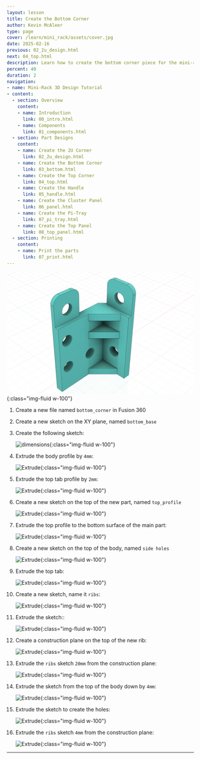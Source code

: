 ```yaml
---
layout: lesson
title: Create the Bottom Corner
author: Kevin McAleer
type: page
cover: /learn/mini_rack/assets/cover.jpg
date: 2025-02-16
previous: 02_2u_design.html
next: 04_top.html
description: Learn how to create the bottom corner piece for the mini-rack
percent: 40
duration: 2
navigation:
- name: Mini-Rack 3D Design Tutorial
- content:
  - section: Overview
    content:
    - name: Introduction
      link: 00_intro.html
    - name: Components
      link: 01_components.html
  - section: Part Designs
    content:
    - name: Create the 2U Corner
      link: 02_2u_design.html
    - name: Create the Bottom Corner
      link: 03_bottom.html
    - name: Create the Top Corner
      link: 04_top.html
    - name: Create the Handle
      link: 05_handle.html
    - name: Create the Cluster Panel
      link: 06_panel.html
    - name: Create the Pi-Tray
      link: 07_pi_tray.html
    - name: Create the Top Panel
      link: 08_top_panel.html
  - section: Printing
    content:
    - name: Print the parts
      link: 07_print.html
---
```



![Bottom Design](assets/bottom_design.png){:class="img-fluid w-100"}

1. Create a new file named `bottom_corner` in Fusion 360

1. Create a new sketch on the XY plane, named `bottom_base`

1. Create the following sketch:

    ![dimensions](/learn/mini_rack/assets/bottom_01_sketch.png){:class="img-fluid w-100"}

1. Extrude the body profile by `4mm`:

    ![Extrude](/learn/mini_rack/assets/bottom_02_extrude.png){:class="img-fluid w-100"}

1. Extrude the top tab profile by `2mm`:

    ![Extrude](/learn/mini_rack/assets/bottom_03_extrude.png){:class="img-fluid w-100"}

1. Create a new sketch on the top of the new part, named `top_profile`

    ![Extrude](/learn/mini_rack/assets/bottom_04_sketch.png){:class="img-fluid w-100"}

1. Extrude the top profile to the bottom surface of the main part:

    ![Extrude](/learn/mini_rack/assets/bottom_05_extrude.png){:class="img-fluid w-100"}

1. Create a new sketch on the top of the body, named `side holes`

    ![Extrude](/learn/mini_rack/assets/bottom_06_sketch.png){:class="img-fluid w-100"}

1. Extrude the top tab:

    ![Extrude](/learn/mini_rack/assets/bottom_07_extrude.png){:class="img-fluid w-100"}

1. Create a new sketch, name it `ribs`:

    ![Extrude](/learn/mini_rack/assets/bottom_08_sketch.png){:class="img-fluid w-100"}

1. Extrude the sketch::

    ![Extrude](/learn/mini_rack/assets/bottom_09_extrude.png){:class="img-fluid w-100"}

1. Create a construction plane on the top of the new rib:

    ![Extrude](/learn/mini_rack/assets/bottom_10_plane.png){:class="img-fluid w-100"}  

1. Extrude the `ribs` sketch `20mm` from the construction plane:

    ![Extrude](/learn/mini_rack/assets/bottom_11_extrude.png){:class="img-fluid w-100"}

1. Extrude the sketch from the top of the body down by `4mm`:

    ![Extrude](/learn/mini_rack/assets/bottom_12_extrude.png){:class="img-fluid w-100"}

1. Extrude the sketch to create the holes:

    ![Extrude](/learn/mini_rack/assets/bottom_13_extrude.png){:class="img-fluid w-100"}

1. Extrude the `ribs` sketch `4mm` from the construction plane:

    ![Extrude](/learn/mini_rack/assets/bottom_14_extrude.png){:class="img-fluid w-100"}

---
